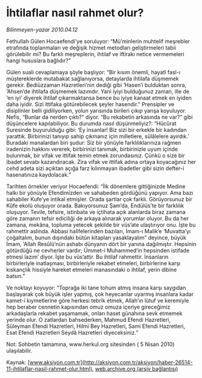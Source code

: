 # İhtilaflar nasıl rahmet olur?

*Bilinmeyen-yazar 2010.04.12*

<font class="agenda2NewsSpot">
 Fethullah Gülen Hocaefendi’ye soruluyor: “Mü’minlerin muhtelif meşrebler etrafında toplanmaları ve değişik hizmet metodları geliştirmeleri tabii görülebilir mi? Bu farklı meşreplerin, ihtilaf ve iftirakı netice vermemeleri hangi hususlara bağlıdır?”
</font>
<font class="newsDetail">
 <p class="MsoNormal">
  Gülen suali cevaplamaya şöyle başlıyor: “Bir kısım önemli, hayatî fasl-ı müştereklerde mutabakat sağlanıyorsa, detaylarda ihtilafa düşmemek gerekir. Bediüzzaman Hazretleri’nin dediği gibi ‘Hasen’i bulduktan sonra, ‘Ahsen’de ihtilafa düşmemek lazımdır. Yani iyiyi bulduğunuz zaman, ille de ‘en iyi’ diyerek ihtilaf çıkarmaktansa bence bu iyiye kanaat etmek en iyiden daha iyidir. Sizi ittifaka götürebilecek şeyler hasendir.”
  <span>
  </span>
  Prensipler ve disiplinler belli gidiliyorken, yolun yarısında birileri çıkıp yarışa koyuluyor. Nefis, “Bunlar da nerden çıktı?” diyor.
  <span>
  </span>
  “Bu rekabetin arkasında ne var?” gibi düşüncelere kapılabiliyor. Bu durumda nasıl düşünmeliyiz?: “Hücûrat Suresinde buyurulduğu gibi: ‘Ey insanlar! Biz sizi bir erkekle bir kadından yarattık. Birbirinizi tanıyıp sahip çıkmanız için milletlere, sülâlelere ayırdık.’ Buradaki manalardan biri şudur: Siz bir yönüyle farklılıklarınıza rağmen iradenizin hakkını vererek, birbirinizi tanımak, birbirinizle uyum içinde bulunmak, bir vifak ve ittifak temin etmek zorundasınız. Çünkü o size bir ibadet sevabı kazandıracak. Zira vifak ve ittifak adına ortaya koyacağınız her cehd adeta sizi açıktan açığa farz kılınmayan ibadetler gibi sizin defter-i hasenatınıza kaydolacak.”
 </p>
 <p class="MsoNormal">
  Tarihten örnekler veriyor Hocaefendi: “İlk dönemlere gittiğinizde Medine halkı bir yönüyle Efendimizden ve sahabeden gördüğünü yapıyor. Ama bazı sahabiler Kufe’ye intikal etmişler. Orada şartlar çok farklı. Görüyorsunuz bir Kûfe ekolü oluşuyor orada. Bakıyorsunuz Şam’da, Endülüs’te bir farklılık oluşuyor. Tevile, tefsire, istinbata ve içtihata açık alanlarda biraz zamana göre zamanın tefsir ediciliği de arkaya alınarak yorumlar oluyor. Bu da her zamana, mekâna, topluma yetecek şekilde bir vüs’ate ulaştırıyor onu.
  <span>
  </span>
  İşte bu rahmettir aslında. Abbasi halifelerinden bazıları, İmam-ı Malik’e ‘Muvatta’yı çoğaltalım, bunun dışındaki bütün kitapları yasaklayalım” deyince, büyük İmam, ‘Allah Resûlü’nün ashabı dünyanın dört bir yanına dağılmıştır. Hepsinin götürdüğü ne cevherler vardır; Ümmet-i Muhammed’in hepsinden istifade etmesi lazım’ diyor. İşte bu vüs’attir. Bu ihtilaf rahmettir. İnsanların birbirleriyle inatlaşması, birbirleriyle rekabet etmeleri, birbirlerine karşı kıskançlık hissiyle hareket etmeleri manasındaki o ihtilaf, yerin dibine batsın.”
 </p>
 <p class="MsoNormal">
  Ve noktayı koyuyor: “Toprağa iki tane tohum atmış insana karşı saygıdan başlayarak çok büyük işler yapmış, çok heyecanlar uyarmış insanlara kadar kamet-i kıymetlerine göre herkesi tebrik etmek, Allah’ın lütuf ve keremiyle hep beraber cennetin kapısından omuz omuza içeriye gireceğimiz arkadaşlarla rekabet yaşamamak, onları haset günahına sevk etmemek yerinde olur. O zatlardan bahsederken, Mahmud Efendi Hazretleri, Süleyman Efendi Hazretleri, Hilmi Bey Hazretleri, Sami Efendi Hazretleri, Esat Efendi Hazretleri Seydâ Hazretleri diyeceksiniz.”
 </p>
 <p class="MsoNormal">
 </p>
 <p class="MsoNormal">
  Not: Sohbetin tamamına, www.herkul.org sitesinden ( 5 Nisan 2010) ulaşılabilir.
 </p>
</font>

Kaynak: [www.aksiyon.com.tr](http://aksiyon.com.tr/aksiyon/haber-26514-11-ihtilaflar-nasil-rahmet-olur.html), [web.archive.org (arşiv bağlantısı)](http://web.archive.org/web/20101119231139/http://aksiyon.com.tr/aksiyon/haber-26514-11-ihtilaflar-nasil-rahmet-olur.html)
